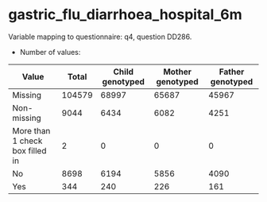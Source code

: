# gastric_flu_diarrhoea_hospital_6m
Variable mapping to questionnaire: q4, question DD286.
- Number of values:

| Value | Total | Child genotyped | Mother genotyped | Father genotyped |
| ----- | ----- | --------------- | ---------------- | ---------------- |
| Missing | 104579 | 68997 | 65687 | 45967 |
| Non-missing | 9044 | 6434 | 6082 | 4251 |
| More than 1 check box filled in | 2 | 0 | 0 |0 |
| No | 8698 | 6194 | 5856 |4090 |
| Yes | 344 | 240 | 226 |161 |



